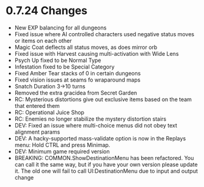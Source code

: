 # 0.7.24 Changes #

* New EXP balancing for all dungeons
* Fixed issue where AI controlled characters used negative status moves or items on each other
* Magic Coat deflects all status moves, as does mirror orb
* Fixed issue with Harvest causing multi-activation with Wide Lens
* Psych Up fixed to be Normal Type
* Infestation fixed to be Special Category
* Fixed Amber Tear stacks of 0 in certain dungeons
* Fixed vision issues at seams fo wraparound maps
* Snatch Duration 3->10 turns
* Removed the extra gracidea from Secret Garden
* RC: Mysterious distortions give out exclusive items based on the team that entered them
* RC: Operational Juice Shop
* RC: Enemies no longer stabilize the mystery distortion stairs
* DEV: Fixed an issue where multi-choice menus did not obey text alignment params
* DEV: A hacky-supported mass-validate option is now in the Replays menu: Hold CTRL and press Minimap.
* DEV: Minimum game required version
* BREAKING: COMMON.ShowDestinationMenu has been refactored.  You can call it the same way, but if you have your own version please update it. The old one will fail to call UI:DestinationMenu due to input and output change